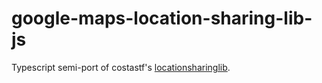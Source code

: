 # google-maps-location-sharing-lib-js

Typescript semi-port of costastf's [locationsharinglib](https://github.com/costastf/locationsharinglib).
